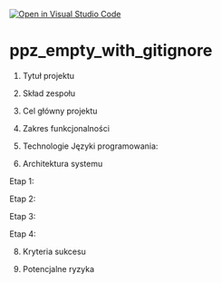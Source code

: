 [![Open in Visual Studio Code](https://classroom.github.com/assets/open-in-vscode-2e0aaae1b6195c2367325f4f02e2d04e9abb55f0b24a779b69b11b9e10269abc.svg)](https://classroom.github.com/online_ide?assignment_repo_id=16106673&assignment_repo_type=AssignmentRepo)
# ppz_empty_with_gitignore

1. Tytuł projektu


2. Skład zespołu

3. Cel główny projektu

4. Zakres funkcjonalności

5. Technologie
Języki programowania:

6. Architektura systemu

Etap 1:

Etap 2:

Etap 3:

Etap 4:

8. Kryteria sukcesu

9. Potencjalne ryzyka
